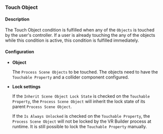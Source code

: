 ### Touch Object

#### Description

The Touch Object condition is fulfilled when any of the `Objects` is touched by the user's controller.  If a user is already touching the any of the objects while this condition is active, this condition is fulfilled immediately.

#### Configuration

- **Object**

    The `Process Scene Objects` to be touched. The objects need to have the `Touchable Property` and a collider component configured.

- **Lock settings**

    If the `Inherit Scene Object Lock State` is checked on the `Touchable Property`, the `Process Scene Object` will inherit the lock state of its parent `Process Scene Object`.

    If the `Is Always Unlocked` is checked on the `Touchable Property`, the `Process Scene Object` will not be locked by the VR Builder process at runtime.
    It is still possible to lock the `Touchable Property` manually.